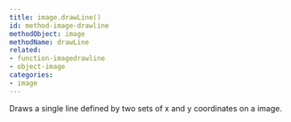 ```yaml
---
title: image.drawLine()
id: method-image-drawline
methodObject: image
methodName: drawLine
related:
- function-imagedrawline
- object-image
categories:
- image
---
```


Draws a single line defined by two sets of x and y coordinates on a image.
